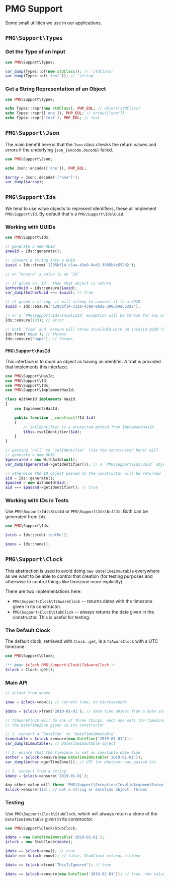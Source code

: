 # PMG Support

Some small utilities we use in our applications.

## `PMG\Support\Types`

### Get the Type of an Input

```php
use PMG\Support\Types;

var_dump(Types::of(new stdClass)); // 'stdClass'
var_dump(Types::of('test')); // 'string'
```

### Get a String Representation of an Object

```php
use PMG\Support\Types;

echo Types::repr(new stdClass), PHP_EOL; // object(stdClass)
echo Types::repr(['one']), PHP_EOL; // array(["one"])
echo Types::repr('test'), PHP_EOL; // test
```

## `PMG\Support\Json`

The main benefit here is that the `Json` class checks the return values and
errors if the underlying `json_{encode,decode}` failed.

```php
use PMG\Support\Json;

echo Json::encode(['one']), PHP_EOL;

$array = Json::decode('["one"]');
var_dump($array);
```

## `PMG\Support\Ids`

We tend to use value objects to represent identifiers, these all implement
`PMG\Support\Id`. By default that's a `PMG\Support\Ids\Uuid`.

### Working with UUIDs

```php
use PMG\Support\Ids;

// generate a new UUID
$newId = Ids::generate();

// convert a string into a UUID
$uuid = Ids::from('1295bf14-c1aa-43a0-8ad2-3985b4e552d2');

// or "ensure" a value is an `Id`

// if given an `Id`, then that object is return
$otherUuid = Ids::ensure($uuid); 
var_dump($otherUuid === $uuid); // true

// if given a string, it will attemp to convert it to a UUID
$uuid = Ids::ensure('1295bf14-c1aa-43a0-8ad2-3985b4e552d2');

// or a `PMG\Support\Ids\InvalidId` exception will be thrown for any other type
Ids::ensure(123); // error

// both `from` and `ensure will throw InvalidId with an invalid UUID format
Ids:from('nope'); // throws
Ids::ensure('nope'); // throws
```

### `PMG\Support\HasId`

This interface is to *mark* an object as having an identifer. A trait is
provided that implements this interface.

```php
use PMG\Support\HasId;
use PMG\Support\Id;
use PMG\Support\Ids;
use PMG\Support\ImplementHasId;

class WithAnId implements HasId
{
    use ImplementsHasId;

    public function __construct(?Id $id)
    {
        // setIdentifier is a protected method from ImplementHasId
        $this->setIdentifier($id);
    }
}

// passing `null` to `setIdentifier` (via the constructor here) will
// generate a new UUID
$generated = new WithAnId(null);
var_dump($generated->getIdentifier()); // a `PMG\Support\Ids\Uuid` object is returned

// otherwise the ID object passed to the constructor will be returned
$id = Ids::generate();
$passed = new WithAnId($id);
$id === $passed->getIdentifier(); // true
```

### Working with IDs in Tests

Use `PMG\Support\Ids\StubId` or `PMG\Support\Ids\NullId`. Both can be generated
from `Ids`.

```php
use PMG\Support\Ids;

$stub = Ids::stub('testMe');

$none = Ids::none();
```

## `PMG\Support\Clock`

This abstraction is used to avoid doing `new DateTimeImmutable` everywhere as we
want to be able to control that creation (for testing purposes and otherwise to
control things like timezone more explicitly).

There are two implementations here:

- `PMG\Support\Clock\TzAwareClock` -- returns dates with the timezone given in
  its constructor.
- `PMG\Support\Clock\StubClick` -- always returns the date given in the
  constructor. This is useful for testing.

### The Default Clock

The default clock, retrieved with `Clock::get`, is a `TzAwareClock` with a UTC
timezone.

```php
use PMG\Support\Clock;

/** @var $clock PMG\Support\Clock\TzAwareClock */
$clock = Clock::get();
```

### Main API

```php
// $clock from above

$now = $clock->now(); // current time, no microseconds

$date = $clock->from('2019-01-01'); // date time object from a date string

// TzAwareClock will do one of three things, each one sets the timezone to
// the DateTimeZone given in its constructor

// 1. convert a `DateTime` to `DateTimeImmutable`
$immutable = $clock->ensure(new DateTime('2019-01-01'));
var_dump($immutable); // DateTimeImmutable object

// 2. ensure that the timezone is set on immutable date time
$other = $clock->ensure(new DateTimeImmutable('2019-01-01'));
var_dump($other->getTimeZone()); // UTC (or whatever was passed in)

// 3. convert from a string
$date = $clock->ensure('2019-01-01'); 

Any other value will throw `PMG\Support\Exception\InvalidArgumentException
$clock->ensure(123); // not a string or datetime object, throws
```

### Testing

Use `PMG\Support\Clock\StubClock`, which will always return a clone of the
`DateTimeImmutable` given in its constructor.

```php
use PMG\Support\Clock\StubClock;

$date = new DateTimeImmutable('2019-01-01');
$clock = new StubClock($date);

$date == $clock->now(); // true
$date === $clock->now(); // false, StubClock returns a clone

$date == $clock->from('ThisIsIgnored'); // true

$date == $clock->ensure(new DateTime('2019-02-01')); // true, the value passed is ignored
```
